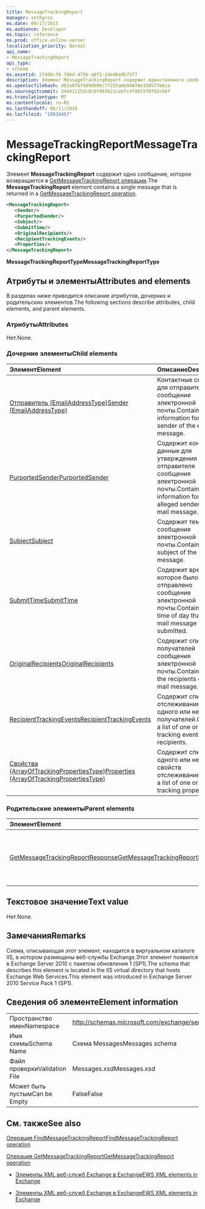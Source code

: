 ```yaml
---
title: MessageTrackingReport
manager: sethgros
ms.date: 09/17/2015
ms.audience: Developer
ms.topic: reference
ms.prod: office-online-server
localization_priority: Normal
api_name:
- MessageTrackingReport
api_type:
- schema
ms.assetid: 2740bcf6-f86d-4756-a0f2-24ed6e9b75f7
description: Элемент MessageTrackingReport содержит единственного сообщения, который возвращается в GetMessageTrackingReport операции.
ms.openlocfilehash: d01e0fbf099d096c7f255a8e94070e330577e6ca
ms.sourcegitcommit: 34041125dc8c5f993b21cebfc4f8b72f0fd2cb6f
ms.translationtype: MT
ms.contentlocale: ru-RU
ms.lasthandoff: 06/11/2018
ms.locfileid: "19834457"
---
```

# <a name="messagetrackingreport"></a><span data-ttu-id="d9874-103">MessageTrackingReport</span><span class="sxs-lookup"><span data-stu-id="d9874-103">MessageTrackingReport</span></span>

<span data-ttu-id="d9874-104">Элемент **MessageTrackingReport** содержит одно сообщение, которое возвращается в [GetMessageTrackingReport операции](getmessagetrackingreport-operation.md).</span><span class="sxs-lookup"><span data-stu-id="d9874-104">The **MessageTrackingReport** element contains a single message that is returned in a [GetMessageTrackingReport operation](getmessagetrackingreport-operation.md).</span></span>
  
```XML
<MessageTrackingReport>
   <Sender/>
   <PurportedSender/>
   <Subject/>
   <SubmitTime/>
   <OriginalRecipients/>
   <RecipientTrackingEvents/>
   <Properties/>
</MessageTrackingReport>
```

 <span data-ttu-id="d9874-105">**MessageTrackingReportType**</span><span class="sxs-lookup"><span data-stu-id="d9874-105">**MessageTrackingReportType**</span></span>
## <a name="attributes-and-elements"></a><span data-ttu-id="d9874-106">Атрибуты и элементы</span><span class="sxs-lookup"><span data-stu-id="d9874-106">Attributes and elements</span></span>

<span data-ttu-id="d9874-107">В разделах ниже приводится описание атрибутов, дочерних и родительских элементов.</span><span class="sxs-lookup"><span data-stu-id="d9874-107">The following sections describe attributes, child elements, and parent elements.</span></span>
  
### <a name="attributes"></a><span data-ttu-id="d9874-108">Атрибуты</span><span class="sxs-lookup"><span data-stu-id="d9874-108">Attributes</span></span>

<span data-ttu-id="d9874-109">Нет.</span><span class="sxs-lookup"><span data-stu-id="d9874-109">None.</span></span>
  
### <a name="child-elements"></a><span data-ttu-id="d9874-110">Дочерние элементы</span><span class="sxs-lookup"><span data-stu-id="d9874-110">Child elements</span></span>

|<span data-ttu-id="d9874-111">**Элемент**</span><span class="sxs-lookup"><span data-stu-id="d9874-111">**Element**</span></span>|<span data-ttu-id="d9874-112">**Описание**</span><span class="sxs-lookup"><span data-stu-id="d9874-112">**Description**</span></span>|
|:-----|:-----|
|[<span data-ttu-id="d9874-113">Отправитель (EmailAddressType)</span><span class="sxs-lookup"><span data-stu-id="d9874-113">Sender (EmailAddressType)</span></span>](sender-emailaddresstype.md) <br/> |<span data-ttu-id="d9874-114">Контактные сведения для отправителя сообщения электронной почты.</span><span class="sxs-lookup"><span data-stu-id="d9874-114">Contains contact information for the sender of the e-mail message.</span></span>  <br/> |
|[<span data-ttu-id="d9874-115">PurportedSender</span><span class="sxs-lookup"><span data-stu-id="d9874-115">PurportedSender</span></span>](purportedsender.md) <br/> |<span data-ttu-id="d9874-116">Содержит контактные данные для утверждения отправителя сообщения электронной почты.</span><span class="sxs-lookup"><span data-stu-id="d9874-116">Contains contact information for the alleged sender of an e-mail message.</span></span>  <br/> |
|[<span data-ttu-id="d9874-117">Subject</span><span class="sxs-lookup"><span data-stu-id="d9874-117">Subject</span></span>](subject.md) <br/> |<span data-ttu-id="d9874-118">Содержит тему сообщения электронной почты.</span><span class="sxs-lookup"><span data-stu-id="d9874-118">Contains the subject of the e-mail message.</span></span>  <br/> |
|[<span data-ttu-id="d9874-119">SubmitTime</span><span class="sxs-lookup"><span data-stu-id="d9874-119">SubmitTime</span></span>](submittime.md) <br/> |<span data-ttu-id="d9874-120">Содержит время, которое было отправлено сообщение электронной почты.</span><span class="sxs-lookup"><span data-stu-id="d9874-120">Contains the time of day that the e-mail message was submitted.</span></span>  <br/> |
|[<span data-ttu-id="d9874-121">OriginalRecipients</span><span class="sxs-lookup"><span data-stu-id="d9874-121">OriginalRecipients</span></span>](originalrecipients.md) <br/> |<span data-ttu-id="d9874-122">Содержит список получателей сообщения электронной почты.</span><span class="sxs-lookup"><span data-stu-id="d9874-122">Contains a list of the recipients of the e-mail message.</span></span>  <br/> |
|[<span data-ttu-id="d9874-123">RecipientTrackingEvents</span><span class="sxs-lookup"><span data-stu-id="d9874-123">RecipientTrackingEvents</span></span>](recipienttrackingevents.md) <br/> |<span data-ttu-id="d9874-124">Содержит список отслеживания событий одного или нескольких получателей.</span><span class="sxs-lookup"><span data-stu-id="d9874-124">Contains a list of one or more tracking events for the recipients.</span></span>  <br/> |
|[<span data-ttu-id="d9874-125">Свойства (ArrayOfTrackingPropertiesType)</span><span class="sxs-lookup"><span data-stu-id="d9874-125">Properties (ArrayOfTrackingPropertiesType)</span></span>](properties-arrayoftrackingpropertiestype.md) <br/> |<span data-ttu-id="d9874-126">Содержит список одного или нескольких свойств отслеживания.</span><span class="sxs-lookup"><span data-stu-id="d9874-126">Contains a list of one or more tracking properties.</span></span>  <br/> |
   
### <a name="parent-elements"></a><span data-ttu-id="d9874-127">Родительские элементы</span><span class="sxs-lookup"><span data-stu-id="d9874-127">Parent elements</span></span>

|<span data-ttu-id="d9874-128">**Элемент**</span><span class="sxs-lookup"><span data-stu-id="d9874-128">**Element**</span></span>|<span data-ttu-id="d9874-129">**Описание**</span><span class="sxs-lookup"><span data-stu-id="d9874-129">**Description**</span></span>|
|:-----|:-----|
|[<span data-ttu-id="d9874-130">GetMessageTrackingReportResponse</span><span class="sxs-lookup"><span data-stu-id="d9874-130">GetMessageTrackingReportResponse</span></span>](getmessagetrackingreportresponse.md) <br/> |<span data-ttu-id="d9874-131">Содержит результат single [GetMessageTrackingReport операции](getmessagetrackingreport-operation.md) запроса.</span><span class="sxs-lookup"><span data-stu-id="d9874-131">Contains the result of a single [GetMessageTrackingReport operation](getmessagetrackingreport-operation.md) request.</span></span>  <br/> |
   
## <a name="text-value"></a><span data-ttu-id="d9874-132">Текстовое значение</span><span class="sxs-lookup"><span data-stu-id="d9874-132">Text value</span></span>

<span data-ttu-id="d9874-133">Нет.</span><span class="sxs-lookup"><span data-stu-id="d9874-133">None.</span></span>
  
## <a name="remarks"></a><span data-ttu-id="d9874-134">Замечания</span><span class="sxs-lookup"><span data-stu-id="d9874-134">Remarks</span></span>

<span data-ttu-id="d9874-135">Схема, описывающая этот элемент, находится в виртуальном каталоге IIS, в котором размещены веб-службы Exchange.Этот элемент появился в Exchange Server 2010 с пакетом обновления 1 (SP1).</span><span class="sxs-lookup"><span data-stu-id="d9874-135">The schema that describes this element is located in the IIS virtual directory that hosts Exchange Web Services.This element was introduced in Exchange Server 2010 Service Pack 1 (SP1).</span></span>
  
## <a name="element-information"></a><span data-ttu-id="d9874-136">Сведения об элементе</span><span class="sxs-lookup"><span data-stu-id="d9874-136">Element information</span></span>

|||
|:-----|:-----|
|<span data-ttu-id="d9874-137">Пространство имен</span><span class="sxs-lookup"><span data-stu-id="d9874-137">Namespace</span></span>  <br/> |http://schemas.microsoft.com/exchange/services/2006/messages  <br/> |
|<span data-ttu-id="d9874-138">Имя схемы</span><span class="sxs-lookup"><span data-stu-id="d9874-138">Schema Name</span></span>  <br/> |<span data-ttu-id="d9874-139">Схема Messages</span><span class="sxs-lookup"><span data-stu-id="d9874-139">Messages schema</span></span>  <br/> |
|<span data-ttu-id="d9874-140">Файл проверки</span><span class="sxs-lookup"><span data-stu-id="d9874-140">Validation File</span></span>  <br/> |<span data-ttu-id="d9874-141">Messages.xsd</span><span class="sxs-lookup"><span data-stu-id="d9874-141">Messages.xsd</span></span>  <br/> |
|<span data-ttu-id="d9874-142">Может быть пустым</span><span class="sxs-lookup"><span data-stu-id="d9874-142">Can be Empty</span></span>  <br/> |<span data-ttu-id="d9874-143">False</span><span class="sxs-lookup"><span data-stu-id="d9874-143">False</span></span>  <br/> |
   
## <a name="see-also"></a><span data-ttu-id="d9874-144">См. также</span><span class="sxs-lookup"><span data-stu-id="d9874-144">See also</span></span>



[<span data-ttu-id="d9874-145">Операция FindMessageTrackingReport</span><span class="sxs-lookup"><span data-stu-id="d9874-145">FindMessageTrackingReport operation</span></span>](findmessagetrackingreport-operation.md)
  
[<span data-ttu-id="d9874-146">Операция GetMessageTrackingReport</span><span class="sxs-lookup"><span data-stu-id="d9874-146">GetMessageTrackingReport operation</span></span>](getmessagetrackingreport-operation.md)


- [<span data-ttu-id="d9874-147">Элементы XML веб-служб Exchange в Exchange</span><span class="sxs-lookup"><span data-stu-id="d9874-147">EWS XML elements in Exchange</span></span>](ews-xml-elements-in-exchange.md)
  
- [<span data-ttu-id="d9874-148">Элементы XML веб-служб Exchange в Exchange</span><span class="sxs-lookup"><span data-stu-id="d9874-148">EWS XML elements in Exchange</span></span>](ews-xml-elements-in-exchange.md)

